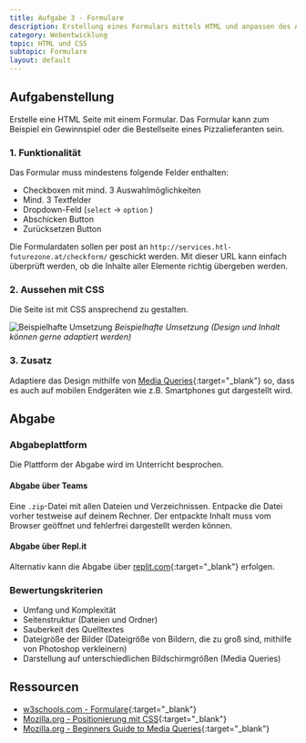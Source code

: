 ```yaml
---
title: Aufgabe 3 - Formulare
description: Erstellung eines Formulars mittels HTML und anpassen des Aussehens
category: Webentwicklung
topic: HTML und CSS
subtopic: Formulare
layout: default
---
```


## Aufgabenstellung

Erstelle eine HTML Seite mit einem Formular. Das Formular kann zum Beispiel ein Gewinnspiel oder die Bestellseite eines Pizzalieferanten sein.

### 1. Funktionalität

Das Formular muss mindestens folgende Felder enthalten:
* Checkboxen mit mind. 3 Auswahlmöglichkeiten
* Mind. 3 Textfelder
* Dropdown-Feld (`select` → `option` )
* Abschicken Button
* Zurücksetzen Button

Die Formulardaten sollen per post an `http://services.htl-futurezone.at/checkform/` geschickt  werden. Mit dieser URL kann einfach überprüft werden, ob die Inhalte aller Elemente richtig übergeben
werden.

### 2. Aussehen mit CSS

Die Seite ist mit CSS ansprechend zu gestalten.

![Beispielhafte Umsetzung](img/forms.png)
*Beispielhafte Umsetzung (Design und Inhalt können gerne adaptiert werden)*

### 3. Zusatz
Adaptiere das Design mithilfe von [Media Queries](https://developer.mozilla.org/en-US/docs/Learn/CSS/CSS_layout/Media_queries){:target="_blank"} so, dass es auch auf mobilen Endgeräten wie z.B. Smartphones gut dargestellt wird.

## Abgabe

### Abgabeplattform
Die Plattform der Abgabe wird im Unterricht besprochen.

#### Abgabe über Teams
Eine `.zip`-Datei mit allen Dateien und Verzeichnissen. Entpacke die Datei vorher testweise auf deinem Rechner. Der entpackte Inhalt muss vom Browser geöffnet und fehlerfrei dargestellt werden können.

#### Abgabe über Repl.it
Alternativ kann die Abgabe über [replit.com](https://replit.com){:target="_blank"} erfolgen.

### Bewertungskriterien
* Umfang und Komplexität
* Seitenstruktur (Dateien und Ordner)
* Sauberkeit des Quelltextes
* Dateigröße der Bilder (Dateigröße von Bildern, die zu groß sind, mithilfe von Photoshop verkleinern)
* Darstellung auf unterschiedlichen Bildschirmgrößen (Media Queries)

## Ressourcen

* [w3schools.com - Formulare](https://www.w3schools.com/html/html_forms.asp){:target="_blank"}
* [Mozilla.org - Positionierung mit CSS](https://developer.mozilla.org/en-US/docs/Learn/CSS/CSS_layout/Positioning){:target="_blank"}
* [Mozilla.org - Beginners Guide to Media Queries](https://developer.mozilla.org/en-US/docs/Learn/CSS/CSS_layout/Media_queries){:target="_blank"}
